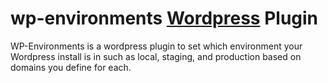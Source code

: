 [Wordpress]: http://wordpress.com

wp-environments [Wordpress] Plugin
=================================

WP-Environments is a wordpress plugin to set which environment your Wordpress install is in such as local, staging, and production based on domains you define for each.
